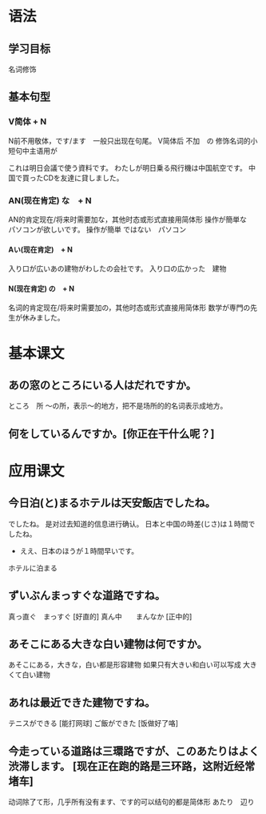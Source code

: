 # 语法
## 学习目标
名词修饰 
## 基本句型
### V简体 + N
N前不用敬体，です/ます　一般只出现在句尾。
V简体后 不加　の
修饰名词的小短句中主语用が

これは明日会議で使う資料です。
わたしが明日乗る飛行機は中国航空です。
中国で買ったCDを友達に貸しました。
### AN(现在肯定) な　+ N
AN的肯定现在/将来时需要加な，其他时态或形式直接用简体形
操作が簡単な　パソコンが欲しいです。
操作が簡単 ではない　パソコン
#### Aい(现在肯定)　+ N
入り口が広いあの建物がわしたの会社です。
入り口の広かった　建物
#### N(现在肯定) の　+ N
名词的肯定现在/将来时需要加の，其他时态或形式直接用简体形
数学が専門の先生が休みました。

# 基本课文
## あの窓のところにいる人はだれですか。
ところ　所
～の所，表示～的地方，把不是场所的的名词表示成地方。
## 何をしているんですか。[你正在干什么呢？]

# 应用课文
## 今日泊(と)まるホテルは天安飯店でしたね。
でしたね。
是对过去知道的信息进行确认。
日本と中国の時差(じさ)は１時間でしたね。
- ええ、日本のほうが１時間早いです。

ホテルに泊まる
## ずいぶんまっすぐな道路ですね。
真っ直ぐ　まっすぐ  [好直的]
真ん中　　まんなか  [正中的]
## あそこにある大きな白い建物は何ですか。
あそこにある，大きな，白い都是形容建物
如果只有大きい和白い可以写成
大きくて白い建物
## あれは最近できた建物ですね。
テニスができる  [能打网球]
ご飯ができた    [饭做好了咯]
## 今走っている道路は三環路ですが、このあたりはよく渋滞します。 [现在正在跑的路是三环路，这附近经常堵车]
动词除了て形，几乎所有没有ます、です的可以结句的都是简体形
あたり　辺り














